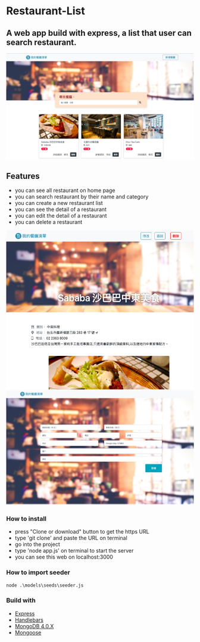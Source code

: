 # Restaurant-List

## A web app build with express, a list that user can search restaurant.

![](./public/image/homepage.png)

## Features

- you can see all restaurant on home page
- you can search restaurant by their name and category
- you can create a new restaurant list
- you can see the detail of a restaurant
- you can edit the detail of a restaurant
- you can delete a restaurant

![](./public/image/detailpage.png)
![](./public/image/createpage.png)

### How to install

- press "Clone or download" button to get the https URL
- type 'git clone' and paste the URL on terminal
- go into the project
- type 'node app.js' on terminal to start the server
- you can see this web on localhost:3000

### How to import seeder

```
node .\models\seeds\seeder.js
```

### Build with

- [Express](https://expressjs.com/zh-tw/starter/installing.html)
- [Handlebars](https://www.npmjs.com/package/express-handlebars)
- [MongoDB 4.0.X](https://www.mongodb.com/download-center/community)
- [Mongoose](https://www.npmjs.com/package/mongoose)
